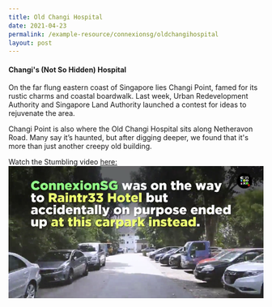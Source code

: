 ```yaml
---
title: Old Changi Hospital
date: 2021-04-23
permalink: /example-resource/connexionsg/oldchangihospital
layout: post
---
```

#### Changi's (Not So Hidden) Hospital

On the far flung eastern coast of Singapore lies Changi Point, famed for its rustic charms and coastal boardwalk. Last week, Urban Redevelopment Authority and Singapore Land Authority launched a contest for ideas to rejuvenate the area.

Changi Point is also where the Old Changi Hospital sits along Netheravon Road. Many say it’s haunted, but after digging deeper, we found that it's more than just another creepy old building.

Watch the Stumbling video <a href="https://www.facebook.com/watch/?ref=saved&v=549543989768233" target="_blank">here:</a>
<a href="https://www.facebook.com/watch/?ref=saved&v=549543989768233" target="_blank"><img src="/images/stumbling_changihosp.png" ></a>